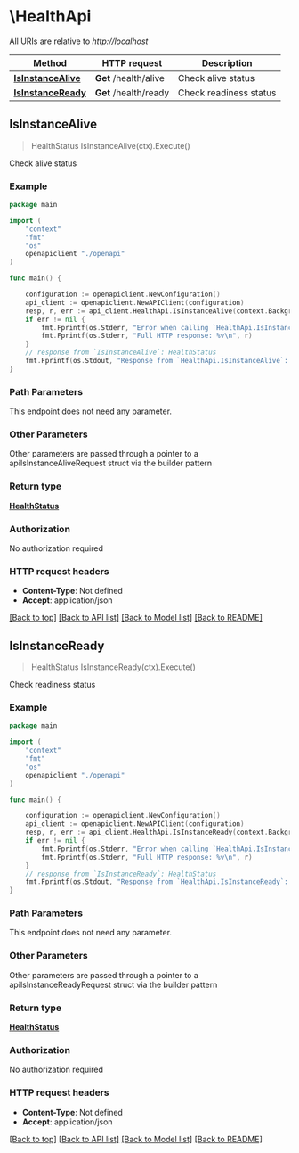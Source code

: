 # \HealthApi

All URIs are relative to *http://localhost*

Method | HTTP request | Description
------------- | ------------- | -------------
[**IsInstanceAlive**](HealthApi.md#IsInstanceAlive) | **Get** /health/alive | Check alive status
[**IsInstanceReady**](HealthApi.md#IsInstanceReady) | **Get** /health/ready | Check readiness status



## IsInstanceAlive

> HealthStatus IsInstanceAlive(ctx).Execute()

Check alive status



### Example

```go
package main

import (
    "context"
    "fmt"
    "os"
    openapiclient "./openapi"
)

func main() {

    configuration := openapiclient.NewConfiguration()
    api_client := openapiclient.NewAPIClient(configuration)
    resp, r, err := api_client.HealthApi.IsInstanceAlive(context.Background()).Execute()
    if err != nil {
        fmt.Fprintf(os.Stderr, "Error when calling `HealthApi.IsInstanceAlive``: %v\n", err)
        fmt.Fprintf(os.Stderr, "Full HTTP response: %v\n", r)
    }
    // response from `IsInstanceAlive`: HealthStatus
    fmt.Fprintf(os.Stdout, "Response from `HealthApi.IsInstanceAlive`: %v\n", resp)
}
```

### Path Parameters

This endpoint does not need any parameter.

### Other Parameters

Other parameters are passed through a pointer to a apiIsInstanceAliveRequest struct via the builder pattern


### Return type

[**HealthStatus**](healthStatus.md)

### Authorization

No authorization required

### HTTP request headers

- **Content-Type**: Not defined
- **Accept**: application/json

[[Back to top]](#) [[Back to API list]](../README.md#documentation-for-api-endpoints)
[[Back to Model list]](../README.md#documentation-for-models)
[[Back to README]](../README.md)


## IsInstanceReady

> HealthStatus IsInstanceReady(ctx).Execute()

Check readiness status



### Example

```go
package main

import (
    "context"
    "fmt"
    "os"
    openapiclient "./openapi"
)

func main() {

    configuration := openapiclient.NewConfiguration()
    api_client := openapiclient.NewAPIClient(configuration)
    resp, r, err := api_client.HealthApi.IsInstanceReady(context.Background()).Execute()
    if err != nil {
        fmt.Fprintf(os.Stderr, "Error when calling `HealthApi.IsInstanceReady``: %v\n", err)
        fmt.Fprintf(os.Stderr, "Full HTTP response: %v\n", r)
    }
    // response from `IsInstanceReady`: HealthStatus
    fmt.Fprintf(os.Stdout, "Response from `HealthApi.IsInstanceReady`: %v\n", resp)
}
```

### Path Parameters

This endpoint does not need any parameter.

### Other Parameters

Other parameters are passed through a pointer to a apiIsInstanceReadyRequest struct via the builder pattern


### Return type

[**HealthStatus**](healthStatus.md)

### Authorization

No authorization required

### HTTP request headers

- **Content-Type**: Not defined
- **Accept**: application/json

[[Back to top]](#) [[Back to API list]](../README.md#documentation-for-api-endpoints)
[[Back to Model list]](../README.md#documentation-for-models)
[[Back to README]](../README.md)

